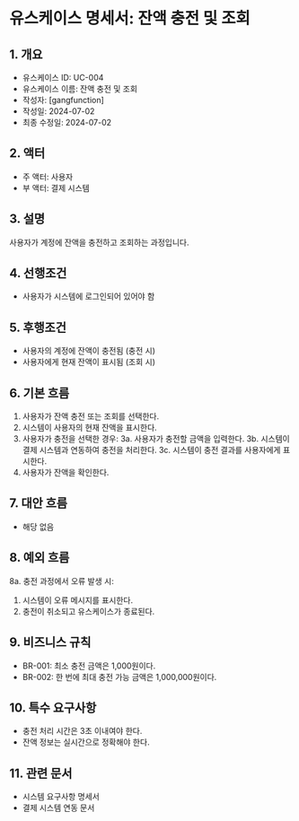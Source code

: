 # 유스케이스 명세서: 잔액 충전 및 조회

## 1. 개요
- 유스케이스 ID: UC-004
- 유스케이스 이름: 잔액 충전 및 조회
- 작성자:  [gangfunction]
- 작성일: 2024-07-02
- 최종 수정일: 2024-07-02

## 2. 액터
- 주 액터: 사용자
- 부 액터: 결제 시스템

## 3. 설명
사용자가 계정에 잔액을 충전하고 조회하는 과정입니다.

## 4. 선행조건
- 사용자가 시스템에 로그인되어 있어야 함

## 5. 후행조건
- 사용자의 계정에 잔액이 충전됨 (충전 시)
- 사용자에게 현재 잔액이 표시됨 (조회 시)

## 6. 기본 흐름
1. 사용자가 잔액 충전 또는 조회를 선택한다.
2. 시스템이 사용자의 현재 잔액을 표시한다.
3. 사용자가 충전을 선택한 경우:
   3a. 사용자가 충전할 금액을 입력한다.
   3b. 시스템이 결제 시스템과 연동하여 충전을 처리한다.
   3c. 시스템이 충전 결과를 사용자에게 표시한다.
4. 사용자가 잔액을 확인한다.

## 7. 대안 흐름
- 해당 없음

## 8. 예외 흐름
8a. 충전 과정에서 오류 발생 시:
1. 시스템이 오류 메시지를 표시한다.
2. 충전이 취소되고 유스케이스가 종료된다.

## 9. 비즈니스 규칙
- BR-001: 최소 충전 금액은 1,000원이다.
- BR-002: 한 번에 최대 충전 가능 금액은 1,000,000원이다.

## 10. 특수 요구사항
- 충전 처리 시간은 3초 이내여야 한다.
- 잔액 정보는 실시간으로 정확해야 한다.

## 11. 관련 문서
- 시스템 요구사항 명세서
- 결제 시스템 연동 문서